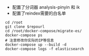 * 配置了分词器 analysis-pinyin 和 ik
* 配置了reindex需要的白名单

```
cd /root
git clone $repourl
cd /root/docker-compose/migrate-es/
docker-compose ps
# 注意修改你实际的IP等信息
docker-compose up --build -d
docker-compose logs -f elasticsearch
```
